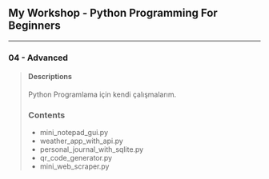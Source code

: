## My Workshop - Python Programming For Beginners
______________
### 04 - Advanced
> #### Descriptions
> Python Programlama için kendi çalışmalarım.
> ### Contents
> * mini_notepad_gui.py
> * weather_app_with_api.py
> * personal_journal_with_sqlite.py
> * qr_code_generator.py
> * mini_web_scraper.py